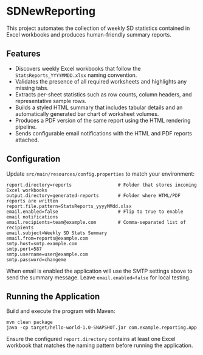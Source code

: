 # SDNewReporting

This project automates the collection of weekly SD statistics contained in Excel workbooks and produces human-friendly summary reports.

## Features

* Discovers weekly Excel workbooks that follow the `StatsReports_YYYYMMDD.xlsx` naming convention.
* Validates the presence of all required worksheets and highlights any missing tabs.
* Extracts per-sheet statistics such as row counts, column headers, and representative sample rows.
* Builds a styled HTML summary that includes tabular details and an automatically generated bar chart of worksheet volumes.
* Produces a PDF version of the same report using the HTML rendering pipeline.
* Sends configurable email notifications with the HTML and PDF reports attached.

## Configuration

Update `src/main/resources/config.properties` to match your environment:

```
report.directory=reports                 # Folder that stores incoming Excel workbooks
output.directory=generated-reports       # Folder where HTML/PDF reports are written
report.file.pattern=StatsReports_yyyyMMdd.xlsx
email.enabled=false                      # Flip to true to enable email notifications
email.recipients=team@example.com        # Comma-separated list of recipients
email.subject=Weekly SD Stats Summary
email.from=reports@example.com
smtp.host=smtp.example.com
smtp.port=587
smtp.username=user@example.com
smtp.password=changeme
```

When email is enabled the application will use the SMTP settings above to send the summary message. Leave `email.enabled=false` for local testing.

## Running the Application

Build and execute the program with Maven:

```
mvn clean package
java -cp target/hello-world-1.0-SNAPSHOT.jar com.example.reporting.App
```

Ensure the configured `report.directory` contains at least one Excel workbook that matches the naming pattern before running the application.
